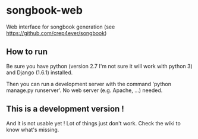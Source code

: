 songbook-web
============

Web interface for songbook generation (see https://github.com/crep4ever/songbook)

## How to run

Be sure you have python (version 2.7 I'm not sure it will work with python 3) and Django (1.6.1) installed.

Then you can run a development server with the command 'python manage.py runserver'. No web server (e.g. Apache, ...) needed.

## This is a development version !

And it is not usable yet ! Lot of things just don't work. Check the wiki to know what's missing.

